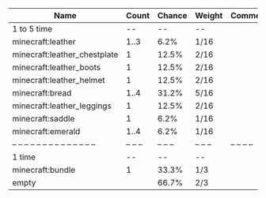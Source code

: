 | Name                         | Count | Chance | Weight | Comment |
| ---------------------------- | ----- | ------ | ------ | ------- |
| 1 to 5 time                  |    -- |     -- |     -- |         |
| minecraft:leather            |  1..3 |   6.2% |   1/16 |         |
| minecraft:leather_chestplate |     1 |  12.5% |   2/16 |         |
| minecraft:leather_boots      |     1 |  12.5% |   2/16 |         |
| minecraft:leather_helmet     |     1 |  12.5% |   2/16 |         |
| minecraft:bread              |  1..4 |  31.2% |   5/16 |         |
| minecraft:leather_leggings   |     1 |  12.5% |   2/16 |         |
| minecraft:saddle             |     1 |   6.2% |   1/16 |         |
| minecraft:emerald            |  1..4 |   6.2% |   1/16 |         |
| – – – – – – – – – – – – – –  | – – – | – – –  | – – –  | – – – – |
| 1 time                       |    -- |     -- |     -- |         |
| minecraft:bundle             |     1 |  33.3% |    1/3 |         |
| empty                        |       |  66.7% |    2/3 |         |
